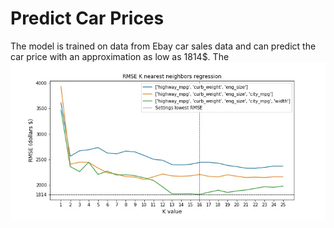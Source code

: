 # Predict Car Prices

The model is trained on data from Ebay car sales data and can predict the car price with an approximation as low as 1814$. The 
![image](rmse_multivariate.jpg)

